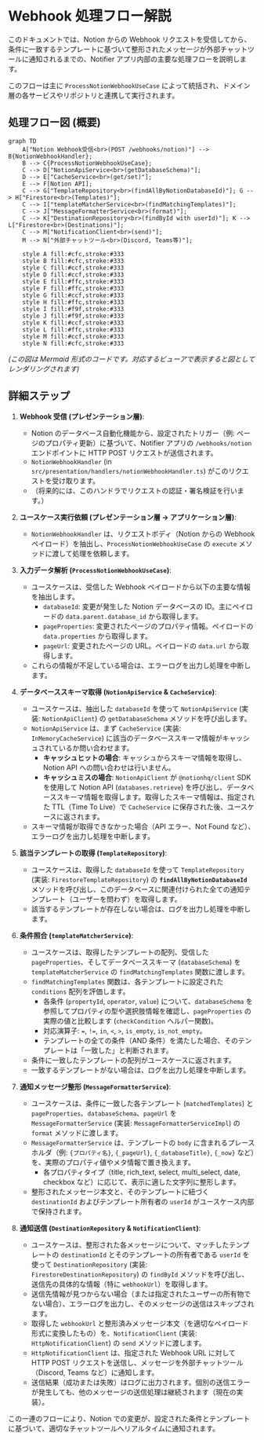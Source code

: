 # Webhook 処理フロー解説

このドキュメントでは、Notion からの Webhook リクエストを受信してから、条件に一致するテンプレートに基づいて整形されたメッセージが外部チャットツールに通知されるまでの、Notifier アプリ内部の主要な処理フローを説明します。

このフローは主に `ProcessNotionWebhookUseCase` によって統括され、ドメイン層の各サービスやリポジトリと連携して実行されます。

## 処理フロー図 (概要)

```mermaid
graph TD
    A["Notion Webhook受信<br>(POST /webhooks/notion)"] --> B{NotionWebhookHandler};
    B --> C{ProcessNotionWebhookUseCase};
    C --> D["NotionApiService<br>(getDatabaseSchema)"];
    D --> E["CacheService<br>(get/set)"];
    E --> F[Notion API];
    C --> G["TemplateRepository<br>(findAllByNotionDatabaseId)"]; G --> H["Firestore<br>(Templates)"];
    C --> I["templateMatcherService<br>(findMatchingTemplates)"];
    C --> J["MessageFormatterService<br>(format)"];
    C --> K["DestinationRepository<br>(findById with userId)"]; K --> L["Firestore<br>(Destinations)"];
    C --> M["NotificationClient<br>(send)"];
    M --> N["外部チャットツール<br>(Discord, Teams等)"];

    style A fill:#cfc,stroke:#333
    style B fill:#cfc,stroke:#333
    style C fill:#ccf,stroke:#333
    style D fill:#ccf,stroke:#333
    style E fill:#ffc,stroke:#333
    style F fill:#ffc,stroke:#333
    style G fill:#ccf,stroke:#333
    style H fill:#ffc,stroke:#333
    style I fill:#f9f,stroke:#333
    style J fill:#f9f,stroke:#333
    style K fill:#ccf,stroke:#333
    style L fill:#ffc,stroke:#333
    style M fill:#ccf,stroke:#333
    style N fill:#cfc,stroke:#333
```
_(この図は Mermaid 形式のコードです。対応するビューアで表示すると図としてレンダリングされます)_

## 詳細ステップ

1.  **Webhook 受信 (プレゼンテーション層)**:
    -   Notion のデータベース自動化機能から、設定されたトリガー（例: ページのプロパティ更新）に基づいて、Notifier アプリの `/webhooks/notion` エンドポイントに HTTP POST リクエストが送信されます。
    -   `NotionWebhookHandler` (in `src/presentation/handlers/notionWebhookHandler.ts`) がこのリクエストを受け取ります。
    -   （将来的には、このハンドラでリクエストの認証・署名検証を行います。）

2.  **ユースケース実行依頼 (プレゼンテーション層 → アプリケーション層)**:
    -   `NotionWebhookHandler` は、リクエストボディ（Notion からの Webhook ペイロード）を抽出し、`ProcessNotionWebhookUseCase` の `execute` メソッドに渡して処理を依頼します。

3.  **入力データ解析 (`ProcessNotionWebhookUseCase`)**:
    -   ユースケースは、受信した Webhook ペイロードから以下の主要な情報を抽出します。
        -   `databaseId`: 変更が発生した Notion データベースの ID。主にペイロードの `data.parent.database_id` から取得します。
        -   `pageProperties`: 変更されたページのプロパティ情報。ペイロードの `data.properties` から取得します。
        -   `pageUrl`: 変更されたページの URL。ペイロードの `data.url` から取得します。
    -   これらの情報が不足している場合は、エラーログを出力し処理を中断します。

4.  **データベーススキーマ取得 (`NotionApiService` & `CacheService`)**:
    -   ユースケースは、抽出した `databaseId` を使って `NotionApiService` (実装: `NotionApiClient`) の `getDatabaseSchema` メソッドを呼び出します。
    -   `NotionApiService` は、まず `CacheService` (実装: `InMemoryCacheService`) に該当のデータベーススキーマ情報がキャッシュされているか問い合わせます。
        -   **キャッシュヒットの場合**: キャッシュからスキーマ情報を取得し、Notion API への問い合わせは行いません。
        -   **キャッシュミスの場合**: `NotionApiClient` が `@notionhq/client` SDK を使用して Notion API (`databases.retrieve`) を呼び出し、データベーススキーマ情報を取得します。取得したスキーマ情報は、指定された TTL（Time To Live）で `CacheService` に保存された後、ユースケースに返されます。
    -   スキーマ情報が取得できなかった場合（API エラー、Not Found など）、エラーログを出力し処理を中断します。

5.  **該当テンプレートの取得 (`TemplateRepository`)**:
    -   ユースケースは、取得した `databaseId` を使って `TemplateRepository` (実装: `FirestoreTemplateRepository`) の **`findAllByNotionDatabaseId`** メソッドを呼び出し、このデータベースに関連付けられた全ての通知テンプレート（ユーザーを問わず）を取得します。
    -   該当するテンプレートが存在しない場合は、ログを出力し処理を中断します。

6.  **条件照合 (`templateMatcherService`)**:
    -   ユースケースは、取得したテンプレートの配列、受信した `pageProperties`、そしてデータベーススキーマ (`databaseSchema`) を `templateMatcherService` の `findMatchingTemplates` 関数に渡します。
    -   `findMatchingTemplates` 関数は、各テンプレートに設定された `conditions` 配列を評価します。
        -   各条件 (`propertyId`, `operator`, `value`) について、`databaseSchema` を参照してプロパティの型や選択肢情報を確認し、`pageProperties` の実際の値と比較します (`checkCondition` ヘルパー関数)。
        -   対応演算子: `=`, `!=`, `in`, `<`, `>`, `is_empty`, `is_not_empty`。
        -   テンプレートの全ての条件（AND 条件）を満たした場合、そのテンプレートは「一致した」と判断されます。
    -   条件に一致したテンプレートの配列がユースケースに返されます。
    -   一致するテンプレートがない場合は、ログを出力し処理を中断します。

7.  **通知メッセージ整形 (`MessageFormatterService`)**:
    -   ユースケースは、条件に一致した各テンプレート (`matchedTemplates`) と `pageProperties`、`databaseSchema`、`pageUrl` を `MessageFormatterService` (実装: `MessageFormatterServiceImpl`) の `format` メソッドに渡します。
    -   `MessageFormatterService` は、テンプレートの `body` に含まれるプレースホルダ（例: `{プロパティ名}`, `{_pageUrl}`, `{_databaseTitle}`, `{_now}` など）を、実際のプロパティ値やメタ情報で置き換えます。
        -   各プロパティタイプ（title, rich_text, select, multi_select, date, checkbox など）に応じて、表示に適した文字列に整形します。
    -   整形されたメッセージ本文と、そのテンプレートに紐づく `destinationId` およびテンプレート所有者の `userId` がユースケース内部で保持されます。

8.  **通知送信 (`DestinationRepository` & `NotificationClient`)**:
    -   ユースケースは、整形された各メッセージについて、マッチしたテンプレートの `destinationId` とそのテンプレートの所有者である `userId` を使って `DestinationRepository` (実装: `FirestoreDestinationRepository`) の `findById` メソッドを呼び出し、送信先の具体的な情報（特に `webhookUrl`）を取得します。
    -   送信先情報が見つからない場合（または指定されたユーザーの所有物でない場合）、エラーログを出力し、そのメッセージの送信はスキップされます。
    -   取得した `webhookUrl` と整形済みメッセージ本文（を適切なペイロード形式に変換したもの）を、`NotificationClient` (実装: `HttpNotificationClient`) の `send` メソッドに渡します。
    -   `HttpNotificationClient` は、指定された Webhook URL に対して HTTP POST リクエストを送信し、メッセージを外部チャットツール（Discord, Teams など）に通知します。
    -   送信結果（成功または失敗）はログに出力されます。個別の送信エラーが発生しても、他のメッセージの送信処理は継続されます（現在の実装）。

この一連のフローにより、Notion での変更が、設定された条件とテンプレートに基づいて、適切なチャットツールへリアルタイムに通知されます。
